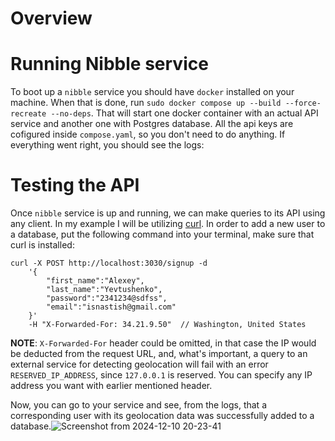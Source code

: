 # Overview 

# Running Nibble service
To boot up a `nibble` service you should have `docker` installed on your machine. When that is done, run `sudo docker compose up --build --force-recreate --no-deps`. That will start one docker container with an actual API service and another one with Postgres database. All the api keys are cofigured inside `compose.yaml`, so you don't need to do anything. If everything went right, you should see the logs:

# Testing the API
Once `nibble` service is up and running, we can make queries to its API using any client. In my example I will be utilizing [curl](https://en.wikipedia.org/wiki/CURL).
In order to add a new user to a database, put the following command into 
your terminal, make sure that curl is installed: 
```curl
curl -X POST http://localhost:3030/signup -d 
    '{
        "first_name":"Alexey", 
        "last_name":"Yevtushenko",
        "password":"2341234@sdfss", 
        "email":"isnastish@gmail.com" 
    }' 
    -H "X-Forwarded-For: 34.21.9.50"  // Washington, United States
```
**NOTE**: `X-Forwarded-For` header could be omitted, in that case the IP would be deducted from the request URL, and, what's important, a query to an external service for detecting geolocation will fail with an error `RESERVED_IP_ADDRESS`, since `127.0.0.1` is reserved. You can specify any IP address you want with earlier mentioned header.

Now, you can go to your service and see, from the logs, that a corresponding user with its geolocation data was successfully added to a database.![Screenshot from 2024-12-10 20-23-41](https://github.com/user-attachments/assets/60982ffc-c078-4069-8633-36ac41a3d91c)
